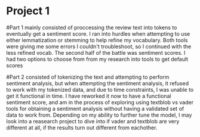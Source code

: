 # Project 1
#Part 1 mainly consisted of proccessing the review text into tokens to eventually get a sentiment score. I ran into hurdles when attempting to use either lemmatization or stemming to help refine my vocabulary. Both tools were giving me some errors I couldn't troubleshoot, so I continued with the less refined vocab. The second half of the battle was sentiment scores. I had two options to choose from from my research into tools to get default scores


#Part 2 consisted of tokenizing the text and attempting to perform sentiment analysis, but when attempting the sentiment analysis, it refused to work with my tokenized data, and due to time constraints, I was unable to get it functional in time. I have reworked it now to have a functional sentiment score, and am in the process of exploring using textblob vs vader tools for obtaining a sentiment analysis without having a validated set of data to work from. Depending on my ability to further tune the model, I may look into a reasearch project to dive into if vader and textblob are very different at all, if the results turn out different from eachother.
